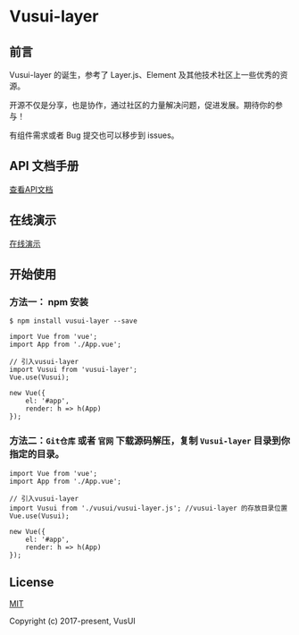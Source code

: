 # Vusui-layer

## 前言
Vusui-layer 的诞生，参考了 Layer.js、Element 及其他技术社区上一些优秀的资源。

开源不仅是分享，也是协作，通过社区的力量解决问题，促进发展。期待你的参与！

有组件需求或者 Bug 提交也可以移步到 issues。

## API 文档手册
[查看API文档](https://vusui.gitee.io/#/layer/preface)

## 在线演示
<p align="left"><a href="https://vusui.gitee.io/#/layer/preface" target="_blank" rel="noopener noreferrer">在线演示</a></p>


## 开始使用

### 方法一： npm 安装

```
$ npm install vusui-layer --save
```

```
import Vue from 'vue';
import App from './App.vue';

// 引入vusui-layer
import Vusui from 'vusui-layer';
Vue.use(Vusui);

new Vue({
    el: '#app',
    render: h => h(App)
});
```

### 方法二：`Git仓库` 或者 `官网` 下载源码解压，复制 `Vusui-layer` 目录到你指定的目录。

```
import Vue from 'vue';
import App from './App.vue';

// 引入vusui-layer
import Vusui from './vusui/vusui-layer.js'; //vusui-layer 的存放目录位置
Vue.use(Vusui);

new Vue({
    el: '#app',
    render: h => h(App)
});

```

## License
[MIT](http://opensource.org/licenses/MIT)

Copyright (c) 2017-present, VusUI